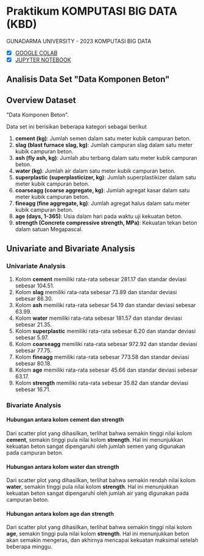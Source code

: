 # Praktikum KOMPUTASI BIG DATA (KBD)

GUNADARMA UNIVERSITY - 2023
KOMPUTASI BIG DATA

- [x] [GOOGLE COLAB](https://colab.research.google.com/)
- [x] [JUPYTER NOTEBOOK](https://jupyter.org/try)

## Analisis Data Set "Data Komponen Beton"

## Overview Dataset

"Data Komponen Beton".

Data set ini berisikan beberapa kategori sebagai berikut

1. **cement (kg)**: Jumlah semen dalam satu meter kubik campuran beton.
2. **slag (blast furnace slag, kg)**: Jumlah campuran slag dalam satu meter kubik campuran beton.
3. **ash (fly ash, kg)**: Jumlah abu terbang dalam satu meter kubik campuran beton.
4. **water (kg)**: Jumlah air dalam satu meter kubik campuran beton.
5. **superplastic (superplasticizer, kg)**: Jumlah superplastikizer dalam satu meter kubik campuran beton.
6. **coarseagg (coarse aggregate, kg)**: Jumlah agregat kasar dalam satu meter kubik campuran beton.
7. **fineagg (fine aggregate, kg)**: Jumlah agregat halus dalam satu meter kubik campuran beton.
8. **age (days, 1-365)**: Usia dalam hari pada waktu uji kekuatan beton.
9. **strength (Concrete compressive strength, MPa)**: Kekuatan tekan beton dalam satuan Megapascal.

## Univariate and Bivariate Analysis

### Univariate Analysis

1. Kolom **cement** memiliki rata-rata sebesar 281.17 dan standar deviasi sebesar 104.51.
2. Kolom **slag** memiliki rata-rata sebesar 73.89 dan standar deviasi sebesar 86.30.
3. Kolom **ash** memiliki rata-rata sebesar 54.19 dan standar deviasi sebesar 63.99.
4. Kolom **water** memiliki rata-rata sebesar 181.57 dan standar deviasi sebesar 21.35.
5. Kolom **superplastic** memiliki rata-rata sebesar 6.20 dan standar deviasi sebesar 5.97.
6. Kolom **coarseagg** memiliki rata-rata sebesar 972.92 dan standar deviasi sebesar 77.75.
7. Kolom **fineagg** memiliki rata-rata sebesar 773.58 dan standar deviasi sebesar 80.18.
8. Kolom **age** memiliki rata-rata sebesar 45.66 dan standar deviasi sebesar 63.17.
9. Kolom **strength** memiliki rata-rata sebesar 35.82 dan standar deviasi sebesar 16.71.

### Bivariate Analysis

#### Hubungan antara kolom cement dan strength

Dari scatter plot yang dihasilkan, terlihat bahwa semakin tinggi nilai kolom **cement**, semakin tinggi pula nilai kolom **strength**. Hal ini menunjukkan kekuatan beton sangat dipengaruhi oleh jumlah semen yang digunakan pada campuran beton.

#### Hubungan antara kolom water dan strength

Dari scatter plot yang dihasilkan, terlihat bahwa semakin rendah nilai kolom **water**, semakin tinggi pula nilai kolom **strength**. Hal ini menunjukkan kekuatan beton sangat dipengaruhi oleh jumlah air yang digunakan pada campuran beton.

#### Hubungan antara kolom age dan strength

Dari scatter plot yang dihasilkan, terlihat bahwa semakin tinggi nilai kolom **age**, semakin tinggi pula nilai kolom **strength**. Hal ini menunjukkan beton akan semakin mengeras, dan akhirnya mencapai kekuatan maksimal setelah beberapa minggu.
